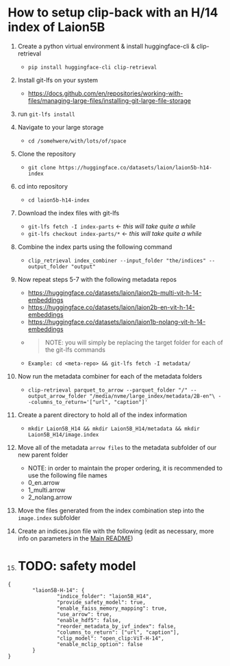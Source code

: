 # How to setup clip-back with an H/14 index of Laion5B

1. Create a python virtual environment & install huggingface-cli & clip-retrieval
    - `pip install huggingface-cli clip-retrieval`
2. Install git-lfs on your system
    - https://docs.github.com/en/repositories/working-with-files/managing-large-files/installing-git-large-file-storage
3. run `git-lfs install`
4. Navigate to your large storage
    - `cd /somehwere/with/lots/of/space`
5. Clone the repository 
    - `git clone https://huggingface.co/datasets/laion/laion5b-h14-index`
6. cd into repository
    - `cd laion5b-h14-index`
7. Download the index files with git-lfs
    - `git-lfs fetch -I index-parts` <- *this will take quite a while*
    - `git-lfs checkout index-parts/*` <- *this will take quite a while*
8. Combine the index parts using the following command
    - `clip_retrieval index_combiner --input_folder "the/indices" --output_folder "output"`

9. Now repeat steps 5-7 with the following metadata repos
    - https://huggingface.co/datasets/laion/laion2b-multi-vit-h-14-embeddings
    - https://huggingface.co/datasets/laion/laion2b-en-vit-h-14-embeddings
    - https://huggingface.co/datasets/laion/laion1b-nolang-vit-h-14-embeddings
    - > NOTE: you will simply be replacing the target folder for each of the git-lfs commands
    - `Example: cd <meta-repo> && git-lfs fetch -I metadata/`

10. Now run the metadata combiner for each of the metadata folders
    - `clip-retrieval parquet_to_arrow --parquet_folder "/" --output_arrow_folder "/media/nvme/large_index/metadata/2B-en"\ --columns_to_return='["url", "caption"]'`

11. Create a parent directory to hold all of the index information
    - `mkdir Laion5B_H14 && mkdir Laion5B_H14/metadata && mkdir Laion5B_H14/image.index`
12. Move all of the metadata `arrow files` to the metadata subfolder of our new parent folder
    - NOTE: in order to maintain the proper ordering, it is recommended to use the following file names
    - 0_en.arrow
    - 1_multi.arrow
    - 2_nolang.arrow
13. Move the files generated from the index combination step into the `image.index` subfolder
15. Create an indices.json file with the following (edit as necessary, more info on parameters in the [Main README](https://github.com/rom1504/clip-retrieval#clip-back))
16. # TODO: safety model
```
{
        "laion5B-H-14": {
                "indice_folder": "laion5B_H14",
                "provide_safety_model": true,
                "enable_faiss_memory_mapping": true,
                "use_arrow": true,
                "enable_hdf5": false,
                "reorder_metadata_by_ivf_index": false,
                "columns_to_return": ["url", "caption"],
                "clip_model": "open_clip:ViT-H-14",
                "enable_mclip_option": false
        }
}
```

